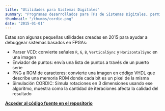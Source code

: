 ```yaml
---
title: "Utilidades para Sistemas Digitales"
summary: "Programas desarrollados para TPs de Sistemas Digitales, permiten debuggear a través de simulación sistemas basados en FPGAs que usan salidas de video VGA."
thumbnail: "/thumbs/cordic.png"
date: "2015-01-01"
---
```


Estas son algunas pequeñas utilidades creadas en 2015 para ayudar a debuggear sistemas basados en FPGAs:
- Parser VCD: convierte señales `R`, `G`, `B`, `VerticalSync` y `HorizontalSync` en una imagen
- Enviador de puntos: envía una lista de puntos a través de un puerto serie
- PNG a ROM de caracteres: convierte una imagen en código VHDL que describe una memoria ROM donde cada bit es un pixel de la misma
- Simulación CORDIC: Simula rotaciones en 3 dimensiones usando ese algoritmo, muestra como la cantidad de iteraciones afecta la calidad del resultado

**[Acceder al código fuente en el repositorio](https://github.com/gzalo/sistemas-digitales)**
